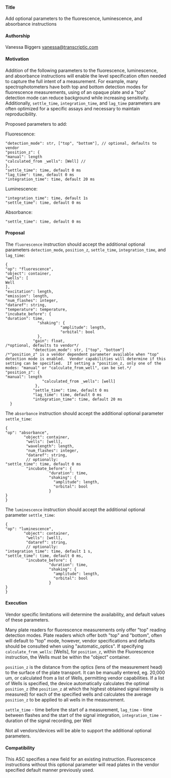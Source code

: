 ﻿#### **Title**
Add optional parameters to the fluorescence, luminescence, and absorbance instructions


#### **Authorship**
Vanessa Biggers <vanessa@transcriptic.com>


#### **Motivation**
Addition of the following parameters to the fluorescence, luminescence, and absorbance instructions will enable the level specification often needed to capture the full intent of a measurement.  For example, many spectrophotometers have both top and bottom detection modes for fluorescence measurements, using of an opaque plate and a "top" detection mode can reduce background while increasing sensitivity.  Additionally, `settle_time`, `integration_time`, and `lag_time` parameters are often optimized for a specific assays and necessary to maintain reproducibility.


Proposed parameters to add:


Fluorescence:
```
"detection_mode": str, ["top", "bottom"], // optional, defaults to vendor
"position_z": {
"manual": length
"calculated_from _wells": [Well] //
},
"settle_time": time, default 0 ms
"lag_time": time, default 0 ms
"integration_time": time, default 20 ms
```

Luminescence:
```
"integration_time": time, default 1s
"settle_time": time, default 0 ms
```

Absorbance:
```
"settle_time": time, default 0 ms
```



#### **Proposal**
The `fluorescence` instruction should accept the additional optional parameters `detection_mode`, `position_z`, `settle_time`,
`integration_time`, and `lag_time`:

```
{
"op": "fluorescence",
"object": container,
"wells": [
Well
],
"excitation": length,
"emission": length,
"num_flashes": integer,
"dataref": string,
"temperature": temperature,
"incubate_before": {
"duration": time,
              "shaking": {
                        "amplitude": length,
                        "orbital": bool
              },
            "gain": float,
/*optional, defaults to vendor*/
            "detection_mode": str, ["top", "bottom"]
/*"position_z" is a vendor dependent parameter available when "top"
detection mode is enabled.  Vendor capabilities will determine if this
setting can be specified.  If setting a "position_z, only one of the
modes: "manual" or "calculate_from_well", can be set.*/
"position_z": {
"manual": length
                "calculated_from _wells": [well]
             },
            "settle_time": time, default 0 ms
            "lag_time": time, default 0 ms
            "integration_time": time, default 20 ms
  }
 ```
 
The `absorbance` instruction should accept the additional optional parameter `settle_time`:
```
{
"op": "absorbance",
        "object": container,
         "wells": [well],
         "wavelength": length,
         "num_flashes": integer,
         "dataref": string,
         // optionally:
"settle_time": time, default 0 ms
         "incubate_before": {
                   "duration": time,
                   "shaking": {
                     "amplitude": length,
                     "orbital": bool
                   }
}
}
```

The `luminescence` instruction should accept the additional optional parameter `settle_time`:
```
{
"op": "luminescence",
        "object": container,
         "wells": [well],
         "dataref": string,
         // optionally:
"integration_time": time, default 1 s,
"settle_time": time, default 0 ms,
         "incubate_before": {
                   "duration": time,
                   "shaking": {
                     "amplitude": length,
                     "orbital": bool
                   }
}
}
```

#### **Execution**
Vendor specific limitations will determine the availability, and default values of these parameters.


Many plate readers for fluorescence measurements only offer "top" reading detection modes.  Plate readers which offer both "top" and "bottom", often will default to "top" mode, however, vendor specifications and defaults should be consulted when using "automatic_optics".  If specifying `calculate_from_wells`: [Wells], for `position_z`, within the Fluorescence instruction, the Wells must be within the "object" container.


`position_z` is the distance from the optics (lens of the measurement head) to the surface of the plate transport. It can be manually entered, eg. 20,000 um, or calculated from a list of Wells, permitting vendor capabilities.  If a list of Wells is specified, the device automatically calculates the optimal `position_z` (the `position_z` at which the highest obtained signal intensity is measured) for each of the specified wells and calculates the average `position_z` to be applied to all wells in the measurement.


`settle_time` - time before the start of a measurement,
     `lag_time` - time between flashes and the start of the signal integration,
     `integration_time` - duration of the signal recording, per Well


Not all vendors/devices will be able to support the additional optional parameters.




#### **Compatibility**
This ASC specifies a new field for an existing instruction. Fluorescence instructions without this optional parameter will read plates in the vendor specified default manner previously used.
